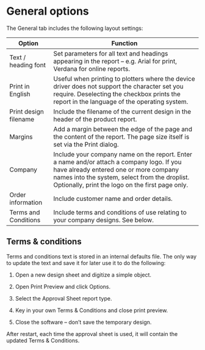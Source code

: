# General options

The General tab includes the following layout settings:

| Option                | Function                                                                                                                                                                                                                                |
| --------------------- | --------------------------------------------------------------------------------------------------------------------------------------------------------------------------------------------------------------------------------------- |
| Text / heading font   | Set parameters for all text and headings appearing in the report – e.g. Arial for print, Verdana for online reports.                                                                                                                    |
| Print in English      | Useful when printing to plotters where the device driver does not support the character set you require. Deselecting the checkbox prints the report in the language of the operating system.                                            |
| Print design filename | Include the filename of the current design in the header of the product report.                                                                                                                                                         |
| Margins               | Add a margin between the edge of the page and the content of the report. The page size itself is set via the Print dialog.                                                                                                              |
| Company               | Include your company name on the report. Enter a name and/or attach a company logo. If you have already entered one or more company names into the system, select from the droplist. Optionally, print the logo on the first page only. |
| Order information     | Include customer name and order details.                                                                                                                                                                                                |
| Terms and Conditions  | Include terms and conditions of use relating to your company designs. See below.                                                                                                                                                        |

## Terms & conditions

Terms and conditions text is stored in an internal defaults file. The only way to update the text and save it for later use it to do the following:

1. Open a new design sheet and digitize a simple object.

2. Open Print Preview and click Options.

3. Select the Approval Sheet report type.

4. Key in your own Terms & Conditions and close print preview.

5. Close the software – don’t save the temporary design.

After restart, each time the approval sheet is used, it will contain the updated Terms & Conditions.
